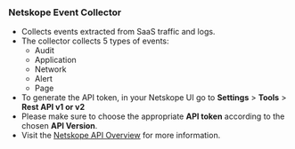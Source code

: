 ### Netskope Event Collector

- Collects events extracted from SaaS traffic and logs.
- The collector collects 5 types of events: 
   - Audit
   - Application
   - Network
   - Alert
   - Page
- To generate the API token, in your Netskope UI go to **Settings** > **Tools** > **Rest API v1 or v2**
- Please make sure to choose the appropriate **API token** according to the chosen **API Version**.
- Visit the [Netskope API Overview](https://docs.netskope.com/en/rest-api-v2-overview-312207.html) for more information.